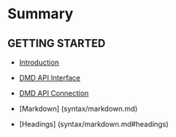 # Summary

## GETTING STARTED

* [Introduction](README.md)
* [DMD API Interface](dmd-api-interface.md)
* [DMD API Connection](dmd-api-connection.md)

* \[Markdown\] \(syntax/markdown.md\)

* \[Headings\] \(syntax/markdown.md\#headings\)








